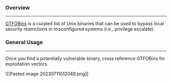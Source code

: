 
### Overview
---
[GTFOBins](https://gtfobins.github.io/) is a curated list of Unix binaries that can be used to bypass local security restrictions in misconfigured systems (i.e., privilege escalate).


### General Usage
---
Once you find a potentially vulnerable binary, cross reference GTFOBins for exploitation vectors.

![[Pasted image 20230711012049.png]]
